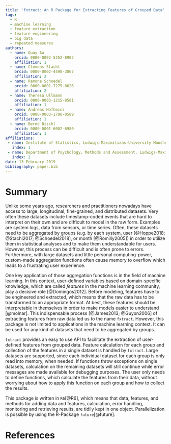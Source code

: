 ```yaml
---
title: 'fxtract: An R Package for Extracting Features of Grouped Data'
tags:
  - R
  - machine learning
  - feature extraction
  - feature engineering
  - big data
  - repeated measures
authors:
  - name: Quay Au
    orcid: 0000-0002-5252-8902
    affiliation: 1
  - name: Clemens Stachl
    orcid: 0000-0002-4498-3067
    affiliation: 2
  - name: Ramona Schoedel
    orcid: 0000-0001-7275-0626
    affiliation: 2
  - name: Theresa Ullmann
    orcid: 0000-0003-1215-8561
    affiliation: 1
  - name: Andreas Hofheinz
    orcid: 0000-0003-1798-0589
    affiliation: 1
  - name: Bernd Bischl
    orcid: 0000-0001-6002-6980
    affiliation: 1
affiliations:
 - name: Institute of Statistics, Ludwigs-Maximilians-University München
   index: 1
 - name: Department of Psychology, Methods and Assessment, Ludwigs-Maximilians-University München
   index: 2
date: 13 February 2019
bibliography: paper.bib
---
```


# Summary
Unlike some years ago, researchers and practitioners nowadays have access to large, longitudinal, fine-grained, and distributed datasets. Very often these datasets include timestamp-coded events that are hard to interpret on their own and are difficult to model in the raw form. Examples are system logs, data from sensors, or time series.
Often, these datasets need to be aggregated by groups (e.g. by each system, user [@Hoppe2018; @Stachl2017; @Schoedel2018], or month [@Romilly2005]) in order to utilize them in statistical analyses and to make them understandable for users. However, this process can be difficult and is often prone to errors. Furthermore, with large datasets and little personal computing-power, custom-made aggregation functions often cause memory to overflow which leads to a frustrating user experience. 

One key application of those aggregation functions is in the field of machine learning. In this context, user-defined variables based on domain-specific knowledge, which are called *features* in the machine learning community, play a decisive role [@Domingos2012]. Before modeling, features have to be engineered and extracted, which means that the raw data has to be transformed to an appropriate format. 
At best, these features should be interpretable in themselves in order to make models easier to understand [@molnar].
This indispensable process [@James2013; @Guyon2006] of extracting features from raw data led us to the name ``fxtract``. 
However, this package is not limited to applications in the machine learning context. It can be used for any kind of datasets that need to be aggregated by groups. 

``fxtract`` provides an easy to use API to facilitate the extraction of user-defined features from grouped data.
Feature calculation for each group and collection of the features in a single dataset is handled by ``fxtract``.
Large datasets are supported, since each individual dataset for each group is only read into memory, when needed. If functions throw exceptions on single datasets, calculation on the remaining datasets will still continue while error messages are made available for debugging purposes. 
The user only needs to define functions, which calculate the features from their data, without worrying about how to apply this function on each group and how to collect the results.

This package is written in ``R6``[@R6], which means that data, features, and methods for adding data and features, calculation, error handling, monitoring and retrieving results, are tidily kept in one object. Parallelization is possible by using the R-Package ``future``[@future].

# References
